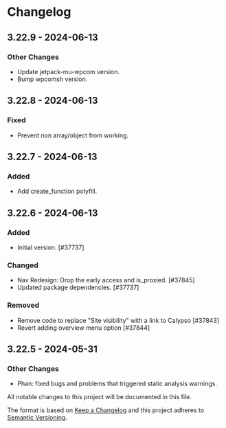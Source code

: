 # Changelog

## 3.22.9 - 2024-06-13
### Other Changes
- Update jetpack-mu-wpcom version.
- Bump wpcomsh version.

## 3.22.8 - 2024-06-13
### Fixed
- Prevent non array/object from working.

## 3.22.7 - 2024-06-13
### Added
- Add create_function polyfill.

## 3.22.6 - 2024-06-13
### Added
- Initial version. [#37737]

### Changed
- Nav Redesign: Drop the early access and is_proxied. [#37845]
- Updated package dependencies. [#37737]

### Removed
- Remove code to replace "Site visibility" with a link to Calypso [#37843]
- Revert adding overview menu option [#37844]

## 3.22.5 - 2024-05-31
### Other Changes
- Phan: fixed bugs and problems that triggered static analysis warnings.

[13.3]: https://wp.me/p1moTy-19qu

All notable changes to this project will be documented in this file.

The format is based on [Keep a Changelog](https://keepachangelog.com/en/1.0.0/)
and this project adheres to [Semantic Versioning](https://semver.org/spec/v2.0.0.html).

